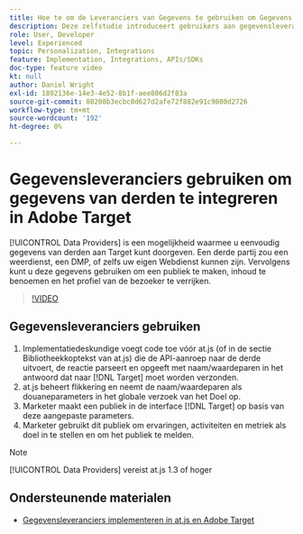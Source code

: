 ```yaml
---
title: Hoe te om de Leveranciers van Gegevens te gebruiken om Gegevens van de derde te integreren
description: Deze zelfstudie introduceert gebruikers aan gegevensleveranciers. Leer hoe u de functie Data Providers kunt gebruiken om gegevens van derden eenvoudig door te geven aan Adobe Target.
role: User, Developer
level: Experienced
topic: Personalization, Integrations
feature: Implementation, Integrations, APIs/SDKs
doc-type: feature video
kt: null
author: Daniel Wright
exl-id: 1892136e-14e3-4e52-8b1f-aee806d2f83a
source-git-commit: 80208b3ecbc0d627d2afe72f882e91c9800d2726
workflow-type: tm+mt
source-wordcount: '192'
ht-degree: 0%

---
```


# Gegevensleveranciers gebruiken om gegevens van derden te integreren in Adobe Target

[!UICONTROL Data Providers] is een mogelijkheid waarmee u eenvoudig gegevens van derden aan Target kunt doorgeven.  Een derde partij zou een weerdienst, een DMP, of zelfs uw eigen Webdienst kunnen zijn. Vervolgens kunt u deze gegevens gebruiken om een publiek te maken, inhoud te benoemen en het profiel van de bezoeker te verrijken.

>[!VIDEO](https://video.tv.adobe.com/v/22349/?quality=12)

## Gegevensleveranciers gebruiken

1. Implementatiedeskundige voegt code toe vóór at.js (of in de sectie Bibliotheekkoptekst van at.js) die de API-aanroep naar de derde uitvoert, de reactie parseert en opgeeft met naam/waardeparen in het antwoord dat naar [!DNL Target] moet worden verzonden.
1. at.js beheert flikkering en neemt de naam/waardeparen als douaneparameters in het globale verzoek van het Doel op.
1. Marketer maakt een publiek in de interface [!DNL Target] op basis van deze aangepaste parameters.
1. Marketer gebruikt dit publiek om ervaringen, activiteiten en metriek als doel in te stellen en om het publiek te melden.

>[!NOTE]
>
>[!UICONTROL Data Providers] vereist at.js 1.3 of hoger

## Ondersteunende materialen

* [Gegevensleveranciers implementeren in at.js en Adobe Target](implement-data-providers-to-integrate-third-party-data.md)
